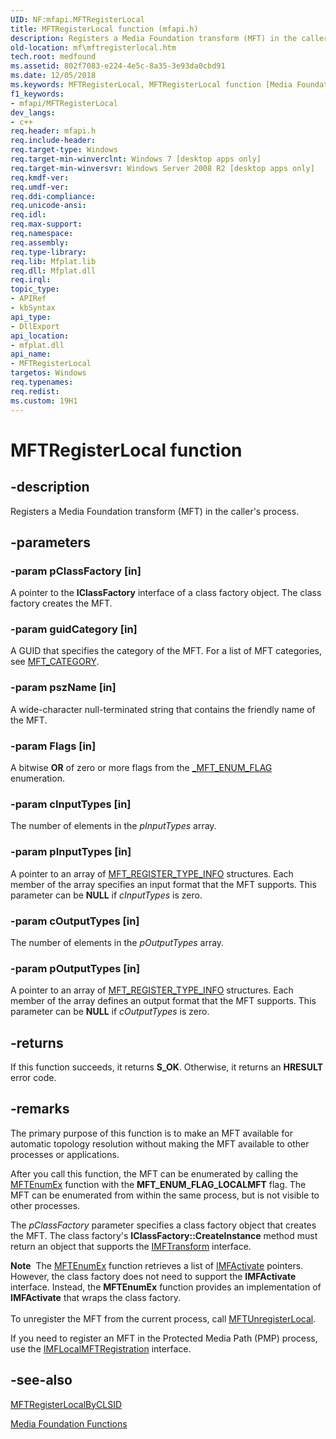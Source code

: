 ```yaml
---
UID: NF:mfapi.MFTRegisterLocal
title: MFTRegisterLocal function (mfapi.h)
description: Registers a Media Foundation transform (MFT) in the caller's process.
old-location: mf\mftregisterlocal.htm
tech.root: medfound
ms.assetid: 802f7083-e224-4e5c-8a35-3e93da0cbd91
ms.date: 12/05/2018
ms.keywords: MFTRegisterLocal, MFTRegisterLocal function [Media Foundation], mf.mftregisterlocal, mfapi/MFTRegisterLocal
f1_keywords:
- mfapi/MFTRegisterLocal
dev_langs:
- c++
req.header: mfapi.h
req.include-header: 
req.target-type: Windows
req.target-min-winverclnt: Windows 7 [desktop apps only]
req.target-min-winversvr: Windows Server 2008 R2 [desktop apps only]
req.kmdf-ver: 
req.umdf-ver: 
req.ddi-compliance: 
req.unicode-ansi: 
req.idl: 
req.max-support: 
req.namespace: 
req.assembly: 
req.type-library: 
req.lib: Mfplat.lib
req.dll: Mfplat.dll
req.irql: 
topic_type:
- APIRef
- kbSyntax
api_type:
- DllExport
api_location:
- mfplat.dll
api_name:
- MFTRegisterLocal
targetos: Windows
req.typenames: 
req.redist: 
ms.custom: 19H1
---
```


# MFTRegisterLocal function


## -description


Registers a Media Foundation transform (MFT) in the caller's process.


## -parameters




### -param pClassFactory [in]

A pointer to the <b>IClassFactory</b> interface of a class factory object. The class factory creates the MFT.


### -param guidCategory [in]

A GUID that specifies the category of the MFT. For a list of MFT categories, see <a href="https://docs.microsoft.com/windows/desktop/medfound/mft-category">MFT_CATEGORY</a>.


### -param pszName [in]

A wide-character null-terminated string that contains the friendly name of the MFT.


### -param Flags [in]

A bitwise <b>OR</b> of zero or more flags from the <a href="https://docs.microsoft.com/windows/win32/api/mfapi/ne-mfapi-_mft_enum_flag">_MFT_ENUM_FLAG</a> enumeration.


### -param cInputTypes [in]

The number of elements in the <i>pInputTypes</i> array.


### -param pInputTypes [in]

A pointer to an array of <a href="https://docs.microsoft.com/windows/win32/api/mfobjects/ns-mfobjects-mft_register_type_info">MFT_REGISTER_TYPE_INFO</a> structures. Each member of the array specifies an input format that the MFT supports. This parameter can be <b>NULL</b> if <i>cInputTypes</i> is zero.


### -param cOutputTypes [in]

The number of elements in the <i>pOutputTypes</i> array.


### -param pOutputTypes [in]

A pointer to an array of <a href="https://docs.microsoft.com/windows/win32/api/mfobjects/ns-mfobjects-mft_register_type_info">MFT_REGISTER_TYPE_INFO</a> structures. Each member of the array defines an output format that the MFT supports. This parameter can be <b>NULL</b> if <i>cOutputTypes</i> is zero.


## -returns



If this function succeeds, it returns <b xmlns:loc="http://microsoft.com/wdcml/l10n">S_OK</b>. Otherwise, it returns an <b xmlns:loc="http://microsoft.com/wdcml/l10n">HRESULT</b> error code.




## -remarks



The primary purpose of this function is to make an MFT available for automatic topology resolution without making the MFT available to other processes or applications.

After you call this function, the MFT can be enumerated by calling the <a href="https://docs.microsoft.com/windows/desktop/api/mfapi/nf-mfapi-mftenumex">MFTEnumEx</a> function with the <b>MFT_ENUM_FLAG_LOCALMFT</b> flag. The MFT can be enumerated from within the same process, but is not visible to other processes.

The <i>pClassFactory</i> parameter specifies a class factory object that creates the MFT. The class factory's <b>IClassFactory::CreateInstance</b> method must return an object that supports the <a href="https://docs.microsoft.com/windows/desktop/api/mftransform/nn-mftransform-imftransform">IMFTransform</a> interface.

<div class="alert"><b>Note</b>  The <a href="https://docs.microsoft.com/windows/desktop/api/mfapi/nf-mfapi-mftenumex">MFTEnumEx</a> function retrieves a list of <a href="https://docs.microsoft.com/windows/desktop/api/mfobjects/nn-mfobjects-imfactivate">IMFActivate</a> pointers. However, the class factory does not need to support the <b>IMFActivate</b> interface. Instead, the <b>MFTEnumEx</b> function provides an implementation of <b>IMFActivate</b> that wraps the class factory.</div>
<div> </div>
To unregister the MFT from the current process, call <a href="https://docs.microsoft.com/windows/desktop/api/mfapi/nf-mfapi-mftunregisterlocal">MFTUnregisterLocal</a>.

If you need to register an MFT in the Protected Media Path (PMP) process, use the <a href="https://docs.microsoft.com/windows/desktop/api/mfidl/nn-mfidl-imflocalmftregistration">IMFLocalMFTRegistration</a> interface.




## -see-also




<a href="https://docs.microsoft.com/windows/desktop/api/mfapi/nf-mfapi-mftregisterlocalbyclsid">MFTRegisterLocalByCLSID</a>



<a href="https://docs.microsoft.com/windows/desktop/medfound/media-foundation-functions">Media Foundation Functions</a>
 

 

